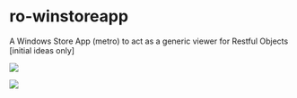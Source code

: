 ro-winstoreapp
==============

A Windows Store App (metro) to act as a generic viewer for Restful Objects [initial ideas only]

![](https://github.com/danhaywood/ro-winstoreapp/blob/master/png/Slide1.PNG?raw=true)

![](https://github.com/danhaywood/ro-winstoreapp/blob/master/png/Slide2.PNG?raw=true)
